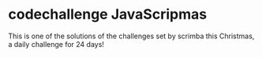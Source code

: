 # codechallenge JavaScripmas

This is one of the solutions of the challenges set by scrimba this Christmas, a daily challenge for 24 days!
